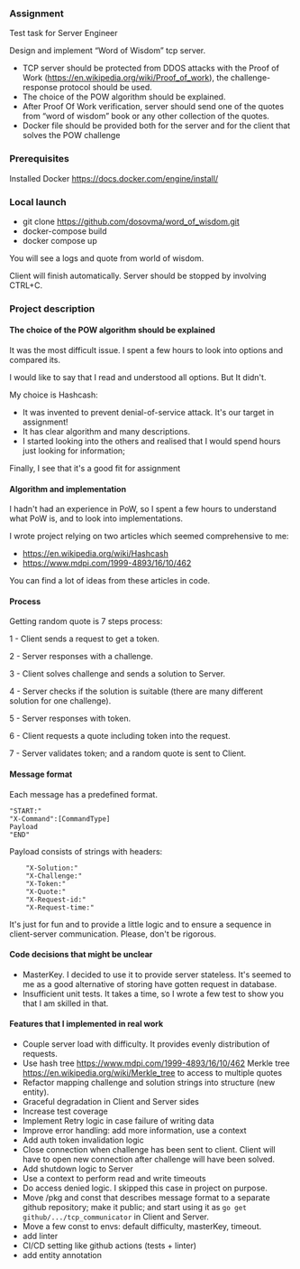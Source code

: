 ### Assignment

Test task for Server Engineer

Design and implement “Word of Wisdom” tcp server.
- TCP server should be protected from DDOS attacks with the Proof of Work (https://en.wikipedia.org/wiki/Proof_of_work),
the challenge-response protocol should be used.
- The choice of the POW algorithm should be explained.
- After Proof Of Work verification, server should send one of the quotes from “word of wisdom” book or any other
collection of the quotes.
- Docker file should be provided both for the server and for the client that solves the POW challenge

### Prerequisites

Installed Docker https://docs.docker.com/engine/install/

### Local launch

- git clone https://github.com/dosovma/word_of_wisdom.git
- docker-compose build
- docker compose up

You will see a logs and quote from world of wisdom.

Client will finish automatically. Server should be stopped by involving CTRL+C.

### Project description

#### The choice of the POW algorithm should be explained

It was the most difficult issue. I spent a few hours to look into options and compared its.

I would like to say that I read and understood all options. But It didn't.

My choice is Hashcash:

- It was invented to prevent denial-of-service attack. It's our target in assignment!
- It has clear algorithm and many descriptions.
- I started looking into the others and realised that I would spend hours just looking for information;

Finally, I see that it's a good fit for assignment

#### Algorithm and implementation

I hadn't had an experience in PoW, so I spent a few hours to understand what PoW is, and to look into implementations.

I wrote project relying on two articles which seemed comprehensive to me:

- https://en.wikipedia.org/wiki/Hashcash
- https://www.mdpi.com/1999-4893/16/10/462

You can find a lot of ideas from these articles in code.

#### Process

Getting random quote is 7 steps process:

1 - Client sends a request to get a token.

2 - Server responses with a challenge.

3 - Client solves challenge and sends a solution to Server.

4 - Server checks if the solution is suitable (there are many different solution for one challenge).

5 - Server responses with token.

6 - Client requests a quote including token into the request.

7 - Server validates token; and a random quote is sent to Client.

#### Message format

Each message has a predefined format.

```text
"START:"
"X-Command":[CommandType]
Payload
"END"
```

Payload consists of strings with headers:

```text
	"X-Solution:"
	"X-Challenge:"
	"X-Token:"
	"X-Quote:"
	"X-Request-id:"
	"X-Request-time:"
```

It's just for fun and to provide a little logic and to ensure a sequence in client-server communication.
Please, don't be rigorous.

#### Code decisions that might be unclear

- MasterKey. I decided to use it to provide server stateless. It's seemed to me as a good alternative of storing have
  gotten request in database.
- Insufficient unit tests. It takes a time, so I wrote a few test to show you that I am skilled in that.

#### Features that I implemented in real work

- Couple server load with difficulty. It provides evenly distribution of requests.
- Use hash tree https://www.mdpi.com/1999-4893/16/10/462 Merkle tree https://en.wikipedia.org/wiki/Merkle_tree to access
  to
  multiple quotes
- Refactor mapping challenge and solution strings into structure (new entity).
- Graceful degradation in Client and Server sides
- Increase test coverage
- Implement Retry logic in case failure of writing data
- Improve error handling: add more information, use a context
- Add auth token invalidation logic
- Close connection when challenge has been sent to client. Client will have to open new connection after challenge will
  have been solved.
- Add shutdown logic to Server
- Use a context to perform read and write timeouts
- Do access denied logic. I skipped this case in project on purpose.
- Move /pkg and const that describes message format to a separate github repository; make it public; and start using it
  as `go get github/.../tcp_communicator` in Client and Server.
- Move a few const to envs: default difficulty, masterKey, timeout.
- add linter
- CI/CD setting like github actions (tests + linter)
- add entity annotation
